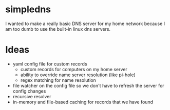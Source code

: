 # simpledns

I wanted to make a really basic DNS server for my home network because I am too dumb to use the built-in linux dns servers.

# Ideas

- yaml config file for custom records
  - custom records for computers on my home server
  - ability to override name server resolution (like pi-hole)
  - regex matching for name resolution
- file watcher on the config file so we don't have to refresh the server for config changes
- recursive resolver
- in-memory and file-based caching for records that we have found

